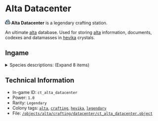# Alta Datacenter

<img src="https://raw.githubusercontent.com/Ceterai/Enternia/main/objects/alta/crafting/datacenter/icon.png" alt="Alta Datacenter icon" loading="lazy" height=16px width="auto" /> **Alta Datacenter** is a legendary crafting station.

An ultimate [alta](https://ceterai.github.io/MyEnternia/Wiki/Tags/Alta) database. Used for storing [alta](https://ceterai.github.io/MyEnternia/Wiki/Tags/Alta) information, documents, codexes and datamasses in [hevika](https://ceterai.github.io/MyEnternia/Wiki/Tags/Hevika) crystals.

## Ingame

<details><summary>Species descriptions: (Expand 8 items)</summary>

- Alta: I can create equipment to use for wiring here.
- Apex: Some sort of an alta mainframe. Might contain useful information.
- Avian: A giant electronic library!
- Floran: Floran can make equipment for wiring thingsss.
- Glitch: Pleased. A workstation for creating wiring related equipment. Very handy.
- Human: Wiring related equipment can be crafted on this workstation. Neat!
- Hylotl: For wiring tools and accessories, this is the go to workstation.
- Novakid: A workstation for all things wirin' related.

</details>

## Technical Information

- In-game ID: `ct_alta_datacenter`
- Power: `1.0`
- Rarity: `Legendary`
- Colony tags: [`alta`](https://ceterai.github.io/MyEnternia/Wiki/Tags/Alta), [`crafting`](https://ceterai.github.io/MyEnternia/Wiki/Tags/Crafting), [`hevika`](https://ceterai.github.io/MyEnternia/Wiki/Tags/Hevika), [`legendary`](https://ceterai.github.io/MyEnternia/Wiki/Tags/Legendary)
- File: [`/objects/alta/crafting/datacenter/ct_alta_datacenter.object`](https://github.com/Ceterai/Enternia/blob/main/objects/alta/crafting/datacenter/ct_alta_datacenter.object)
